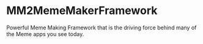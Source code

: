 # MM2MemeMakerFramework
Powerful Meme Making Framework that is the driving force behind many of the Meme apps you see today.
